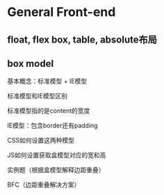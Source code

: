 # General Front-end

## float, flex box, table, absolute布局



## box model 

基本概念：标准模型 + IE模型



标准模型和IE模型区别

  标准模型指的是content的宽度

  IE模型：包含border还有padding



CSS如何设置这两种模型

JS如何设置获取盒模型对应的宽和高

实例题（根据盒模型解释边距重叠）

BFC（边距重叠解决方案）



## 



